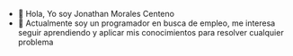 - 👋 Hola, Yo soy Jonathan Morales Centeno
- 👀 Actualmente soy un programador en busca de empleo, me interesa seguir aprendiendo y aplicar mis conocimientos para resolver cualquier problema
